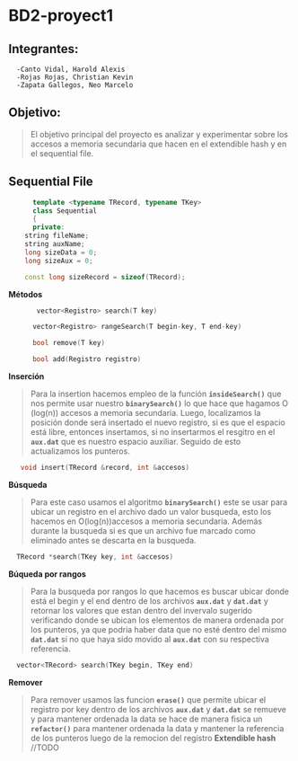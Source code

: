 # BD2-proyect1

## Integrantes:
      -Canto Vidal, Harold Alexis
      -Rojas Rojas, Christian Kevin
      -Zapata Gallegos, Neo Marcelo

## Objetivo:
>El objetivo principal del proyecto es analizar y experimentar sobre los accesos a memoria secundaria que hacen en el extendible hash y en el sequential file.
>
## Sequential File
```cpp
      template <typename TRecord, typename TKey>
      class Sequential
      {
      private:
    string fileName;
    string auxName;
    long sizeData = 0;
    long sizeAux = 0;

    const long sizeRecord = sizeof(TRecord);
```

**Métodos**
```cpp
       vector<Registro> search(T key)
```

```cpp
      vector<Registro> rangeSearch(T begin-key, T end-key) 
```

```cpp
      bool remove(T key) 
```

```cpp
      bool add(Registro registro)
```           
**Inserción**
>Para la insertion hacemos empleo de la función  **`insideSearch()`** que nos permite usar nuestro **`binarySearch()`** lo que hace que hagamos O (log(n)) accesos a memoria secundaria. Luego, localizamos la posición donde será insertado el nuevo registro, si es que el espacio está libre, entonces insertamos, si no insertarmos el resgitro en el  **`aux.dat`** que es nuestro espacio auxiliar. Seguido de esto actualizamos los punteros.

 ```cpp
    void insert(TRecord &record, int &accesos)
```

**Búsqueda**
>Para este caso usamos el algoritmo **`binarySearch()`** este se usar para ubicar un registro en el archivo dado un valor busqueda, esto los hacemos en O(log(n))accesos a memoria secundaria. Además durante la busqueda si es que un archivo fue marcado como eliminado antes se descarta en la busqueda.

 ```cpp
   TRecord *search(TKey key, int &accesos)
```
**Búqueda por rangos**
>Para la busqueda por rangos lo que hacemos es buscar ubicar donde está el begin y el end dentro de los archivos **`aux.dat`** y **`dat.dat`** y retornar los valores que estan dentro del invervalo sugerido verificando donde se ubican los elementos de manera ordenada por los punteros, ya que podria haber data que no esté dentro del mismo **`dat.dat`** si no que haya sido movido al **`aux.dat`** con su respectiva referencia.

 ```cpp
   vector<TRecord> search(TKey begin, TKey end)
```
**Remover**
>Para remover usamos las funcion **`erase()`** que permite ubicar el registro por key dentro de los archivos **`aux.dat`** y **`dat.dat`** se remueve y para mantener ordenada la data se hace de manera fisica un **`refactor()`** para mantener ordenada la data y mantener la referencia de los punteros luego de la remocion del registro
**Extendible hash**
> //TODO
